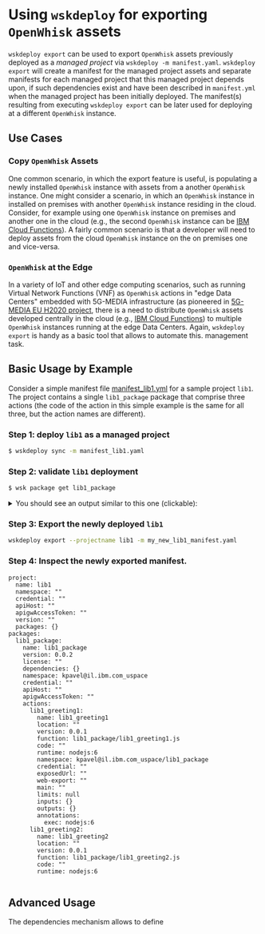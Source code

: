# Using `wskdeploy` for exporting `OpenWhisk` assets

`wskdeploy export` can be used to export `OpenWhisk` assets previously deployed as a *managed project* via `wskdeploy -m manifest.yaml`. 
`wskdeploy export` will create a manifest for the managed project assets and separate manifests for each managed project that this managed 
project depends upon, if such dependencies exist and have been described in `manifest.yml` when the managed project has been initially deployed.
The manifest(s) resulting from executing `wskdeploy export` can be later used for deploying at a different `OpenWhisk` instance.

## Use Cases

### Copy `OpenWhisk` Assets

One common scenario, in which the export feature is useful, is populating a newly installed `OpenWhisk` instance with assets from a 
another `OpenWhisk` instance. One might consider a scenario, in which an `OpenWhisk` instance in installed on premises with another `OpenWhisk`
instance residing in the cloud. Consider, for example using one `OpenWhisk` instance on premises and another one in the cloud (e.g., the 
second `OpenWhisk` instance can be [IBM Cloud Functions](https://console.bluemix.net/openwhisk/)). A fairly common scenario is that a developer
will need to deploy assets from the cloud `OpenWhisk` instance on the on premises one and vice-versa. 

### `OpenWhisk` at the Edge

In a variety of IoT and other edge computing scenarios, such as running Virtual Network Functions (VNF) as `OpenWhisk` actions in "edge Data Centers" 
embedded with 5G-MEDIA infrastructure (as pioneered in [5G-MEDIA EU H2020 project](http://www.5gmedia.eu/), there is a need to distribute 
`OpenWhisk` assets developed centrally in the cloud (e.g., [IBM Cloud Functions](https://console.bluemix.net/openwhisk/)) to multiple 
`OpenWhisk` instances running at the edge Data Centers. Again, `wskdeploy export` is handy as a basic tool that allows to automate this. 
management task.

## Basic Usage by Example

Consider a simple manifest file [manifest_lib1.yml](https://github.com/davidbreitgand/incubator-openwhisk-wskdeploy/blob/add-export-doc2readme/tests/src/integration/export/manifest_lib1.yaml) for a sample project `lib1`.
The project contains a single `lib1_package` package that comprise three actions (the code of the action in this simple example is the
same for all three, but the action names are different).


### Step 1: deploy `lib1` as a managed project 

```sh
$ wskdeploy sync -m manifest_lib1.yaml
```

### Step 2: validate `lib1` deployment

```sh
$ wsk package get lib1_package
```

<details><summary>You should see an output similar to this one (clickable):</summary>
<p>

```json
ok: got package lib1_package
{
    "namespace": "your_namespace",
    "name": "lib1_package",
    "version": "0.0.2",
    "publish": false,
    "annotations": [
        {
            "key": "whisk-managed",
            "value": {
                "file": "/root/go_projects/src/github.com/apache/incubator-openwhisk-wskdeploy/tests/src/integration/export/manifest_lib1.yaml",
                "projectDeps": [],
                "projectHash": "80eec5f8e3ee874e22bdacb76aa4cc69aad459c1",
                "projectName": "lib1"
            }
        }
    ],
    "binding": {},
    "actions": [
        {
            "name": "lib1_greeting3",
            "version": "0.0.1",
            "annotations": [
                {
                    "key": "whisk-managed",
                    "value": {
                        "file": "/root/go_projects/src/github.com/apache/incubator-openwhisk-wskdeploy/tests/src/integration/export/manifest_lib1.yaml",
                        "projectDeps": [],
                        "projectHash": "80eec5f8e3ee874e22bdacb76aa4cc69aad459c1",
                        "projectName": "lib1"
                    }
                },
                {
                    "key": "exec",
                    "value": "nodejs:6"
                }
            ]
        },
        {
            "name": "lib1_greeting2",
            "version": "0.0.1",
            "annotations": [
                {
                    "key": "whisk-managed",
                    "value": {
                        "file": "/root/go_projects/src/github.com/apache/incubator-openwhisk-wskdeploy/tests/src/integration/export/manifest_lib1.yaml",
                        "projectDeps": [],
                        "projectHash": "80eec5f8e3ee874e22bdacb76aa4cc69aad459c1",
                        "projectName": "lib1"
                    }
                },
                {
                    "key": "exec",
                    "value": "nodejs:6"
                }
            ]
        },
        {
            "name": "lib1_greeting1",
            "version": "0.0.1",
            "annotations": [
                {
                    "key": "whisk-managed",
                    "value": {
                        "file": "/root/go_projects/src/github.com/apache/incubator-openwhisk-wskdeploy/tests/src/integration/export/manifest_lib1.yaml",
                        "projectDeps": [],
                        "projectHash": "80eec5f8e3ee874e22bdacb76aa4cc69aad459c1",
                        "projectName": "lib1"
                    }
                },
                {
                    "key": "exec",
                    "value": "nodejs:6"
                }
            ]
        }
    ]
}
```
</p>
</details>

### Step 3: Export the newly deployed `lib1`

```sh
wskdeploy export --projectname lib1 -m my_new_lib1_manifest.yaml
```


### Step 4: Inspect the newly exported manifest. 

```
project:
  name: lib1
  namespace: ""
  credential: ""
  apiHost: ""
  apigwAccessToken: ""
  version: ""
  packages: {}
packages:
  lib1_package:
    name: lib1_package
    version: 0.0.2
    license: ""
    dependencies: {}
    namespace: kpavel@il.ibm.com_uspace
    credential: ""
    apiHost: ""
    apigwAccessToken: ""
    actions:
      lib1_greeting1:
        name: lib1_greeting1
        location: ""
        version: 0.0.1
        function: lib1_package/lib1_greeting1.js
        code: ""
        runtime: nodejs:6
        namespace: kpavel@il.ibm.com_uspace/lib1_package
        credential: ""
        exposedUrl: ""
        web-export: ""
        main: ""
        limits: null
        inputs: {}
        outputs: {}
        annotations:
          exec: nodejs:6
      lib1_greeting2:
        name: lib1_greeting2
        location: ""
        version: 0.0.1
        function: lib1_package/lib1_greeting2.js
        code: ""
        runtime: nodejs:6
     
```


## Advanced Usage 

The dependencies mechanism allows to define 

</details>
